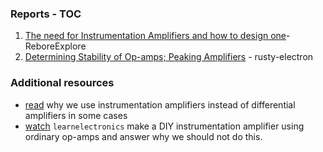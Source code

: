 ### Reports - TOC
1. [The need for Instrumentation Amplifiers and how to design one](./ReboreExplore-week3.pdf)- ReboreExplore
2. [Determining Stability of Op-amps; Peaking Amplifiers](./rusty-electron-week3.pdf) - rusty-electron

### Additional resources
* [read][article-link] why we use instrumentation amplifiers instead of differential amplifiers in some cases
* [watch][video-link] `learnelectronics` make a DIY instrumentation amplifier using ordinary op-amps and answer why we should not do this.

[article-link]: https://forumautomation.com/t/what-are-the-advantages-of-using-an-instrumentation-amplifier-over-an-ordinary-differential-amplifier/4558
[video-link]: https://www.youtube.com/watch?v=bcq9NA4FgFk
